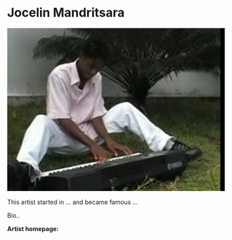 # Jocelin Mandritsara

![Jocelin Mandritsara](jocelin-mandritsara.jpg)

This artist started in ... and became famous ...

Bio..

**Artist homepage:** []()
